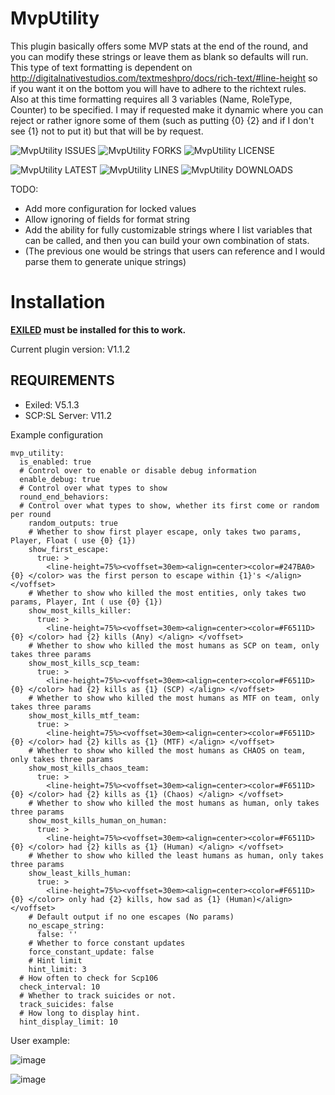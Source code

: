 # MvpUtility

This plugin basically offers some MVP stats at the end of the round, and you can modify these strings or leave them as blank so defaults will run. This type of text formatting is dependent on http://digitalnativestudios.com/textmeshpro/docs/rich-text/#line-height so if you want it on the bottom you will have to adhere to the richtext rules. Also at this time formatting requires all 3 variables (Name, RoleType, Counter) to be specified. I may if requested make it dynamic where you can reject or rather ignore some of them (such as putting {0} {2} and if I don't see {1} not to put it) but that will be by request. 

![MvpUtility ISSUES](https://img.shields.io/github/issues/Undid-Iridium/MvpUtility)
![MvpUtility FORKS](https://img.shields.io/github/forks/Undid-Iridium/MvpUtility)
![MvpUtility LICENSE](https://img.shields.io/github/license/Undid-Iridium/MvpUtility)


![MvpUtility LATEST](https://img.shields.io/github/v/release/Undid-Iridium/MvpUtility?include_prereleases&style=flat-square)
![MvpUtility LINES](https://img.shields.io/tokei/lines/github/Undid-Iridium/MvpUtility)
![MvpUtility DOWNLOADS](https://img.shields.io/github/downloads/Undid-Iridium/MvpUtility/total?style=flat-square)

TODO:
* Add more configuration for locked values
* Allow ignoring of fields for format string
* Add the ability for fully customizable strings where I list variables that can be called, and then you can build your own combination of stats. 
* (The previous one would be strings that users can reference and I would parse them to generate unique strings)

# Installation

**[EXILED](https://github.com/Exiled-Team/EXILED) must be installed for this to work.**

Current plugin version: V1.1.2

## REQUIREMENTS
* Exiled: V5.1.3 
* SCP:SL Server: V11.2


Example configuration
```
mvp_utility:
  is_enabled: true
  # Control over to enable or disable debug information
  enable_debug: true
  # Control over what types to show
  round_end_behaviors:
  # Control over what types to show, whether its first come or random per round
    random_outputs: true
    # Whether to show first player escape, only takes two params, Player, Float ( use {0} {1})
    show_first_escape:
      true: >
        <line-height=75%><voffset=30em><align=center><color=#247BA0> {0} </color> was the first person to escape within {1}'s </align> </voffset>
    # Whether to show who killed the most entities, only takes two params, Player, Int ( use {0} {1})
    show_most_kills_killer:
      true: >
        <line-height=75%><voffset=30em><align=center><color=#F6511D> {0} </color> had {2} kills (Any) </align> </voffset> 
    # Whether to show who killed the most humans as SCP on team, only takes three params
    show_most_kills_scp_team:
      true: >
        <line-height=75%><voffset=30em><align=center><color=#F6511D> {0} </color> had {2} kills as {1} (SCP) </align> </voffset> 
    # Whether to show who killed the most humans as MTF on team, only takes three params
    show_most_kills_mtf_team:
      true: >
        <line-height=75%><voffset=30em><align=center><color=#F6511D> {0} </color> had {2} kills as {1} (MTF) </align> </voffset> 
    # Whether to show who killed the most humans as CHAOS on team, only takes three params
    show_most_kills_chaos_team:
      true: >
        <line-height=75%><voffset=30em><align=center><color=#F6511D> {0} </color> had {2} kills as {1} (Chaos) </align> </voffset> 
    # Whether to show who killed the most humans as human, only takes three params
    show_most_kills_human_on_human:
      true: >
        <line-height=75%><voffset=30em><align=center><color=#F6511D> {0} </color> had {2} kills as {1} (Human) </align> </voffset> 
    # Whether to show who killed the least humans as human, only takes three params
    show_least_kills_human:
      true: >
        <line-height=75%><voffset=30em><align=center><color=#F6511D> {0} </color> only had {2} kills, how sad as {1} (Human)</align> </voffset> 
    # Default output if no one escapes (No params)
    no_escape_string:
      false: ''
    # Whether to force constant updates
    force_constant_update: false
    # Hint limit
    hint_limit: 3
  # How often to check for Scp106
  check_interval: 10
  # Whether to track suicides or not.
  track_suicides: false
  # How long to display hint.
  hint_display_limit: 10
 ```

User example: 

![image](https://user-images.githubusercontent.com/24619207/165345465-150fd649-78c2-412b-a4b0-14f3af220d77.png)

![image](https://user-images.githubusercontent.com/24619207/164874580-e924e4fb-a1f5-42f9-abf1-ee61af3f7bdc.png)

